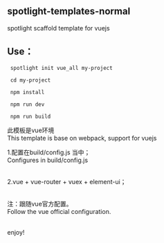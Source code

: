 ## spotlight-templates-normal
spotlight scaffold template for vuejs<br>

## Use：

     spotlight init vue_all my-project

     cd my-project

     npm install

     npm run dev

     npm run build

此模板是vue环境<br>
This template is base on webpack, support for vuejs<br>

1.配置在build/config.js 当中；<br>
  Configures in build/config.js <br><br>

2.vue + vue-router + vuex + element-ui；<br><br>

注：跟随vue官方配置。<br>
    Follow the vue official configuration.<br><br>

enjoy!
